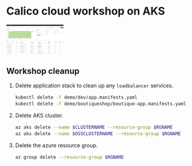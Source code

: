 # Calico cloud workshop on AKS

<img src="../img/kibana-flow-logs.png" alt="Calicocloud on AKS" width="30%"/>



## Workshop cleanup

1. Delete application stack to clean up any `loadbalancer` services.

    ```bash
    kubectl delete -f demo/dev/app.manifests.yaml
    kubectl delete -f demo/boutiqueshop/boutique-app.manifests.yaml
   
    ```

2. Delete AKS cluster.

    ```bash
    az aks delete --name $CLUSTERNAME --resource-group $RGNAME
    az aks delete --name $OSSCLUSTERNAME --resource-group $RGNAME
    ```

3. Delete the azure resource group. 

    ```bash
    az group delete --resource-group $RGNAME
    ```

